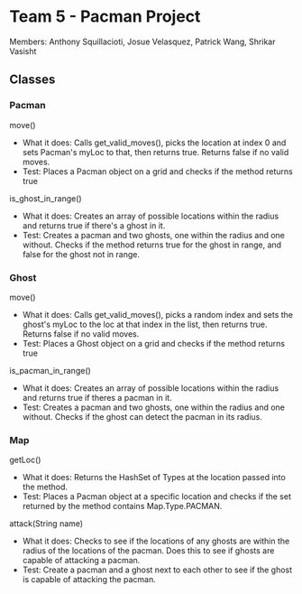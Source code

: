# Team 5 - Pacman Project
Members: Anthony Squillacioti, Josue Velasquez, Patrick Wang, Shrikar Vasisht

## Classes
### Pacman
move()
<ul>
  <li>What it does: Calls get_valid_moves(), picks the location at index 0 and sets Pacman's myLoc to that, then returns true. Returns false if no valid moves.</li>
  <li>Test: Places a Pacman object on a grid and checks if the method returns true</li>
</ul>
is_ghost_in_range()
<ul>
  <li>What it does: Creates an array of possible locations within the radius and returns true if there's a ghost in it.</li>
  <li>Test: Creates a pacman and two ghosts, one within the radius and one without. Checks if the method returns true for the ghost in range, and false for the ghost not in range.</li>
</ul>

### Ghost
move()
<ul>
  <li>What it does: Calls get_valid_moves(), picks a random index and sets the ghost's myLoc to the loc at that index in the list, then returns true. Returns false if no valid moves.</li>
  <li>Test: Places a Ghost object on a grid and checks if the method returns true</li>
</ul>
is_pacman_in_range()
<ul>
  <li>What it does: Creates an array of possible locations within the radius and returns true if theres a pacman in it.</li>
  <li>Test: Creates a pacman and two ghosts, one within the radius and one without. Checks if the ghost can detect the pacman in its radius.</li>
</ul>

### Map
getLoc()
<ul>
  <li>What it does: Returns the HashSet of Types at the location passed into the method.</li>
  <li>Test: Places a Pacman object at a specific location and checks if the set returned by the method contains Map.Type.PACMAN.</li>
</ul>
attack(String name)
<ul>
  <li>What it does: Checks to see if the locations of any ghosts are within the radius of the locations of the pacman. Does this to see if ghosts are capable of attacking a pacman.</li>
  <li>Test: Create a pacman and a ghost next to each other to see if the ghost is capable of attacking the pacman.</li>
</ul>
